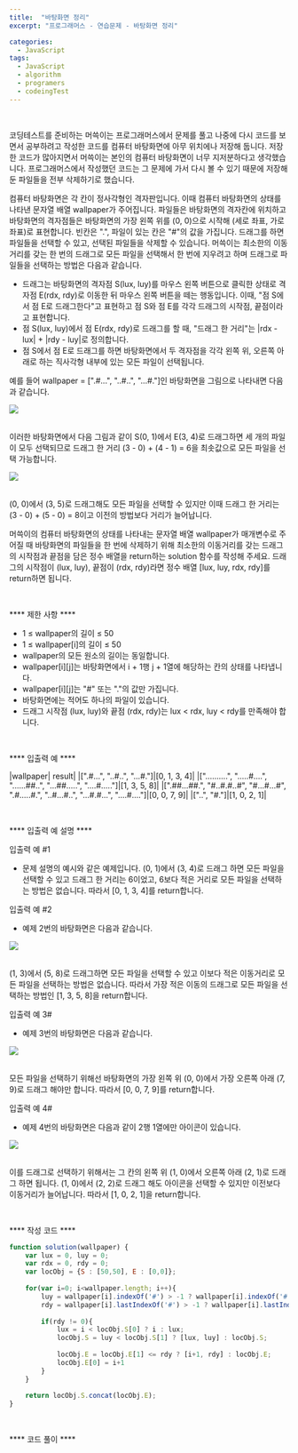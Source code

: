 ```yaml
---
title:  "바탕화면 정리"
excerpt: "프로그래머스 - 연습문제 - 바탕화면 정리"

categories:
  - JavaScript
tags: 
  - JavaScript
  - algorithm 
  - programers
  - codeingTest
---
```


<br/>


코딩테스트를 준비하는 머쓱이는 프로그래머스에서 문제를 풀고 나중에 다시 코드를 보면서 공부하려고 작성한 코드를 컴퓨터 바탕화면에 아무 위치에나 저장해 둡니다. 저장한 코드가 많아지면서 머쓱이는 본인의 컴퓨터 바탕화면이 너무 지저분하다고 생각했습니다. 프로그래머스에서 작성했던 코드는 그 문제에 가서 다시 볼 수 있기 때문에 저장해 둔 파일들을 전부 삭제하기로 했습니다.

컴퓨터 바탕화면은 각 칸이 정사각형인 격자판입니다. 이때 컴퓨터 바탕화면의 상태를 나타낸 문자열 배열 wallpaper가 주어집니다. 파일들은 바탕화면의 격자칸에 위치하고 바탕화면의 격자점들은 바탕화면의 가장 왼쪽 위를 (0, 0)으로 시작해 (세로 좌표, 가로 좌표)로 표현합니다. 빈칸은 ".", 파일이 있는 칸은 "#"의 값을 가집니다. 드래그를 하면 파일들을 선택할 수 있고, 선택된 파일들을 삭제할 수 있습니다. 머쓱이는 최소한의 이동거리를 갖는 한 번의 드래그로 모든 파일을 선택해서 한 번에 지우려고 하며 드래그로 파일들을 선택하는 방법은 다음과 같습니다.



 - 드래그는 바탕화면의 격자점 S(lux, luy)를 마우스 왼쪽 버튼으로 클릭한 상태로 격자점 E(rdx, rdy)로 이동한 뒤 마우스 왼쪽 버튼을 떼는 행동입니다. 이때, "점 S에서 점 E로 드래그한다"고 표현하고 점 S와 점 E를 각각 드래그의 시작점, 끝점이라고 표현합니다.
 - 점 S(lux, luy)에서 점 E(rdx, rdy)로 드래그를 할 때, "드래그 한 거리"는 |rdx - lux| + |rdy - luy|로 정의합니다.
 - 점 S에서 점 E로 드래그를 하면 바탕화면에서 두 격자점을 각각 왼쪽 위, 오른쪽 아래로 하는 직사각형 내부에 있는 모든 파일이 선택됩니다.

 예를 들어 wallpaper = [".#...", "..#..", "...#."]인 바탕화면을 그림으로 나타내면 다음과 같습니다.

 <img src="/assets/images/paper_arrange_1.png"><br/><br/>



 이러한 바탕화면에서 다음 그림과 같이 S(0, 1)에서 E(3, 4)로 드래그하면 세 개의 파일이 모두 선택되므로 드래그 한 거리 (3 - 0) + (4 - 1) = 6을 최솟값으로 모든 파일을 선택 가능합니다.

  <img src="/assets/images/paper_arrange_2.png"><br/><br/>



 (0, 0)에서 (3, 5)로 드래그해도 모든 파일을 선택할 수 있지만 이때 드래그 한 거리는 (3 - 0) + (5 - 0) = 8이고 이전의 방법보다 거리가 늘어납니다.

머쓱이의 컴퓨터 바탕화면의 상태를 나타내는 문자열 배열 wallpaper가 매개변수로 주어질 때 바탕화면의 파일들을 한 번에 삭제하기 위해 최소한의 이동거리를 갖는 드래그의 시작점과 끝점을 담은 정수 배열을 return하는 solution 함수를 작성해 주세요. 드래그의 시작점이 (lux, luy), 끝점이 (rdx, rdy)라면 정수 배열 [lux, luy, rdx, rdy]를 return하면 됩니다.

<br/>


 **** 제한 사항 ****
 - 1 ≤ wallpaper의 길이 ≤ 50
 - 1 ≤ wallpaper[i]의 길이 ≤ 50
 - wallpaper의 모든 원소의 길이는 동일합니다.
 - wallpaper[i][j]는 바탕화면에서 i + 1행 j + 1열에 해당하는 칸의 상태를 나타냅니다.
 - wallpaper[i][j]는 "#" 또는 "."의 값만 가집니다.
 - 바탕화면에는 적어도 하나의 파일이 있습니다.
 - 드래그 시작점 (lux, luy)와 끝점 (rdx, rdy)는 lux < rdx, luy < rdy를 만족해야 합니다.

 <br/>


 **** 입출력 예 ****

|wallpaper|	result|
|[".#...", "..#..", "...#."]|[0, 1, 3, 4]|
|["..........", ".....#....", "......##..", "...##.....", "....#....."]|[1, 3, 5, 8]|
|[".##...##.", "#..#.#..#", "#...#...#", ".#.....#.", "..#...#..", "...#.#...", "....#...."]|[0, 0, 7, 9]|
|["..", "#."]|[1, 0, 2, 1]|


<br/>

**** 입출력 예 설명 ****

입출력 예 #1

 - 문제 설명의 예시와 같은 예제입니다. (0, 1)에서 (3, 4)로 드래그 하면 모든 파일을 선택할 수 있고 드래그 한 거리는 6이었고, 6보다 적은 거리로 모든 파일을 선택하는 방법은 없습니다. 따라서 [0, 1, 3, 4]를 return합니다.

입출력 예 #2

 - 예제 2번의 바탕화면은 다음과 같습니다.
 
 <img src="/assets/images/paper_arrange_3.png"><br/><br/>

 (1, 3)에서 (5, 8)로 드래그하면 모든 파일을 선택할 수 있고 이보다 적은 이동거리로 모든 파일을 선택하는 방법은 없습니다. 따라서 가장 적은 이동의 드래그로 모든 파일을 선택하는 방법인 [1, 3, 5, 8]을 return합니다.

입출력 예 3#

 - 예제 3번의 바탕화면은 다음과 같습니다.

  <img src="/assets/images/paper_arrange_4.png"><br/><br/>

  모든 파일을 선택하기 위해선 바탕화면의 가장 왼쪽 위 (0, 0)에서 가장 오른쪽 아래 (7, 9)로 드래그 해야만 합니다. 따라서 [0, 0, 7, 9]를 return합니다.

입출력 예 4#

 - 예제 4번의 바탕화면은 다음과 같이 2행 1열에만 아이콘이 있습니다.

  <img src="/assets/images/paper_arrange_5.png"><br/><br/>

  이를 드래그로 선택하기 위해서는 그 칸의 왼쪽 위 (1, 0)에서 오른쪽 아래 (2, 1)로 드래그 하면 됩니다. (1, 0)에서 (2, 2)로 드래그 해도 아이콘을 선택할 수 있지만 이전보다 이동거리가 늘어납니다. 따라서 [1, 0, 2, 1]을 return합니다.

<br/>




 **** 작성 코드 ****

```javascript
function solution(wallpaper) {
    var lux = 0, luy = 0;
    var rdx = 0, rdy = 0;
    var locObj = {S : [50,50], E : [0,0]};
    
    for(var i=0; i<wallpaper.length; i++){
        luy = wallpaper[i].indexOf('#') > -1 ? wallpaper[i].indexOf('#') : 0
        rdy = wallpaper[i].lastIndexOf('#') > -1 ? wallpaper[i].lastIndexOf('#')+1 : 0;
        
        if(rdy != 0){
            lux = i < locObj.S[0] ? i : lux;
            locObj.S = luy < locObj.S[1] ? [lux, luy] : locObj.S;
            
            locObj.E = locObj.E[1] <= rdy ? [i+1, rdy] : locObj.E;
            locObj.E[0] = i+1
        }
    }
    
    return locObj.S.concat(locObj.E); 
}
```

<br/>


 **** 코드 풀이 ****

 




 